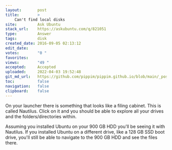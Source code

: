 ```yaml
---
layout:       post
title:        >
    Can't find local disks
site:         Ask Ubuntu
stack_url:    https://askubuntu.com/q/821051
type:         Answer
tags:         disk
created_date: 2016-09-05 02:13:12
edit_date:    
votes:        "0 "
favorites:    
views:        "49 "
accepted:     Accepted
uploaded:     2022-04-03 19:52:48
git_md_url:   https://github.com/pippim/pippim.github.io/blob/main/_posts/2016/2016-09-05-Can_t-find-local-disks.md
toc:          false
navigation:   false
clipboard:    false
---
```


On your launcher there is something that looks like a filing cabinet. This is called Nautilus. Click on it and you should be able to explore all your drives and the folders/directories within.

Assuming you installed Ubuntu on your 900 GB HDD you'll be seeing it with Nautilus. If you installed Ubuntu on a different drive, like a 128 GB SSD boot drive, you'll still be able to navigate to the 900 GB HDD and see the files there.
